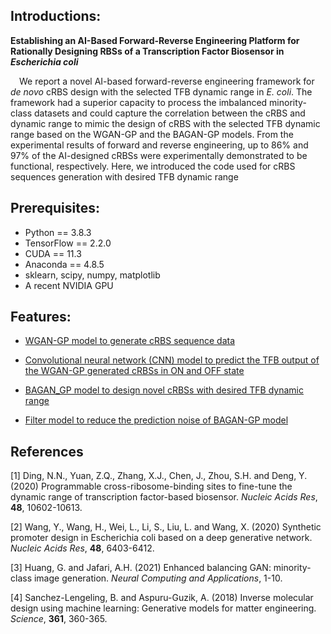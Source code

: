 ## Introductions:

**Establishing an AI-Based Forward-Reverse Engineering Platform for Rationally Designing RBSs of a Transcription Factor Biosensor in _Escherichia coli_**

&ensp;&ensp;We report a novel AI-based forward-reverse engineering framework for *de novo* cRBS design with the selected TFB dynamic range in *E. coli*. The framework had a superior capacity to process the imbalanced minority-class datasets and could capture the correlation between the cRBS and dynamic range to mimic the design of cRBS with the selected TFB dynamic range based on the WGAN-GP and the BAGAN-GP models. From the experimental results of forward and reverse engineering, up to 86% and 97% of the AI-designed cRBSs were experimentally demonstrated to be functional, respectively. Here, we introduced the code used for cRBS sequences generation with desired TFB dynamic range

## Prerequisites:

- Python ==  3.8.3
- TensorFlow == 2.2.0
- CUDA == 11.3
- Anaconda == 4.8.5
- sklearn, scipy, numpy, matplotlib
- A recent NVIDIA GPU

## Features:

- [WGAN-GP model to generate cRBS sequence data](https://github.com/YuDengLAB/AI_based_cRBS_design/tree/main/WGAN_GP)

- [Convolutional neural network (CNN) model to predict the TFB output of the WGAN-GP generated cRBSs in ON and OFF state](https://github.com/YuDengLAB/AI_based_cRBS_design/tree/main/Predictive_models)

- [BAGAN_GP model to design novel cRBSs with desired TFB dynamic range](https://github.com/YuDengLAB/AI_based_cRBS_design/tree/main/BAGAN_GP)

- [Filter model to reduce the prediction noise of BAGAN-GP model](https://github.com/YuDengLAB/AI_based_cRBS_design/tree/main/Filter_model)

## References

[1] Ding, N.N., Yuan, Z.Q., Zhang, X.J., Chen, J., Zhou, S.H. and Deng, Y. (2020) Programmable cross-ribosome-binding sites to fine-tune the dynamic range of transcription factor-based biosensor. *Nucleic Acids Res*, **48**, 10602-10613.

[2] Wang, Y., Wang, H., Wei, L., Li, S., Liu, L. and Wang, X. (2020) Synthetic promoter design in Escherichia coli based on a deep generative network. *Nucleic Acids Res*, **48**, 6403-6412.

[3] Huang, G. and Jafari, A.H. (2021) Enhanced balancing GAN: minority-class image generation. *Neural Computing and Applications*, 1-10.

[4] Sanchez-Lengeling, B. and Aspuru-Guzik, A. (2018) Inverse molecular design using machine learning: Generative models for matter engineering. *Science*, **361**, 360-365.
